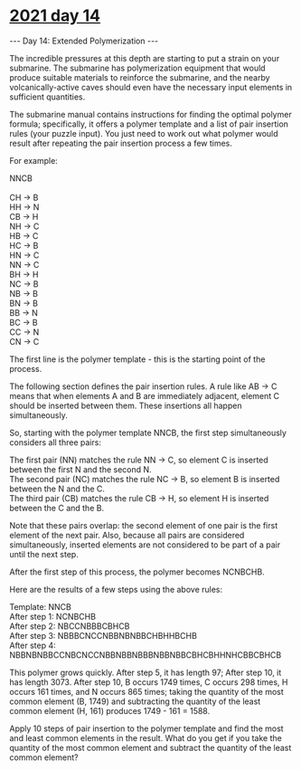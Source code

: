 # [2021 day 14](https://adventofcode.com/2021/day/14)

--- Day 14: Extended Polymerization ---

The incredible pressures at this depth are starting to put a strain on your submarine. The submarine has polymerization equipment that would produce suitable materials to reinforce the submarine, and the nearby volcanically-active caves should even have the necessary input elements in sufficient quantities.



The submarine manual contains instructions for finding the optimal polymer formula; specifically, it offers a polymer template and a list of pair insertion rules (your puzzle input). You just need to work out what polymer would result after repeating the pair insertion process a few times.



For example:



NNCB\
\
CH -> B\
HH -> N\
CB -> H\
NH -> C\
HB -> C\
HC -> B\
HN -> C\
NN -> C\
BH -> H\
NC -> B\
NB -> B\
BN -> B\
BB -> N\
BC -> B\
CC -> N\
CN -> C



The first line is the polymer template - this is the starting point of the process.



The following section defines the pair insertion rules. A rule like AB -> C means that when elements A and B are immediately adjacent, element C should be inserted between them. These insertions all happen simultaneously.



So, starting with the polymer template NNCB, the first step simultaneously considers all three pairs:



The first pair (NN) matches the rule NN -> C, so element C is inserted between the first N and the second N.\
The second pair (NC) matches the rule NC -> B, so element B is inserted between the N and the C.\
The third pair (CB) matches the rule CB -> H, so element H is inserted between the C and the B.



Note that these pairs overlap: the second element of one pair is the first element of the next pair. Also, because all pairs are considered simultaneously, inserted elements are not considered to be part of a pair until the next step.



After the first step of this process, the polymer becomes NCNBCHB.



Here are the results of a few steps using the above rules:



Template:     NNCB\
After step 1: NCNBCHB\
After step 2: NBCCNBBBCBHCB\
After step 3: NBBBCNCCNBBNBNBBCHBHHBCHB\
After step 4: NBBNBNBBCCNBCNCCNBBNBBNBBBNBBNBBCBHCBHHNHCBBCBHCB



This polymer grows quickly. After step 5, it has length 97; After step 10, it has length 3073. After step 10, B occurs 1749 times, C occurs 298 times, H occurs 161 times, and N occurs 865 times; taking the quantity of the most common element (B, 1749) and subtracting the quantity of the least common element (H, 161) produces 1749 - 161 = 1588.



Apply 10 steps of pair insertion to the polymer template and find the most and least common elements in the result. What do you get if you take the quantity of the most common element and subtract the quantity of the least common element?



